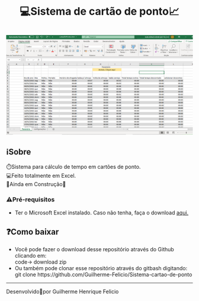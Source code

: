 <h1 align="center">
    💻Sistema de cartão de ponto📈</h1>
    <br>
    <img alt="Foto do sistema" src="./screenshots/sistema.png"/>

<h2>
   ℹ️Sobre
</h2>
⏱️Sistema para cálculo de tempo em cartões de ponto. <br>
💻Feito totalmente em Excel.<br>
👷Ainda em Construção🚧

<h3>⚠️Pré-requisitos</h3>

<ul>
    <li>Ter o Microsoft Excel instalado. Caso não tenha, faça o download <a href="https://www.microsoft.com/pt-br/microsoft-365/excel">aqui.</a></li>
</ul>



<h2>❓Como baixar</h2>

<ul>
    <li>Você pode fazer o download desse repositório através do Github clicando em:<br>
    code-> download zip</li>
    <li>Ou também pode clonar esse repositório através do gitbash digitando:<br>
    git clone https://github.com/Guilherme-Felicio/Sistema-cartao-de-ponto</a></li>
</ul>

<hr height="4px">
Desenvolvido🖤por Guilherme Henrique Felicio


